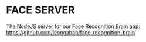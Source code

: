 # FACE SERVER

The NodeJS server for our Face Recognition Brain app:
https://github.com/leongaban/face-recognition-brain

